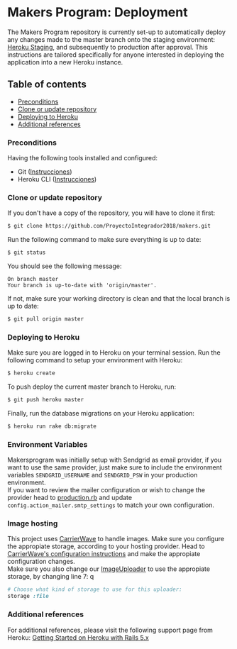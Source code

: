 # Makers Program: Deployment

The Makers Program repository is currently set-up to automatically deploy any changes made to the master branch onto the staging environment: [Heroku Staging](https://makers-program-staging.herokuapp.com/), and subsequently to production after approval. This instructions are tailored specifically for anyone interested in deploying the application into a new Heroku instance.

## Table of contents

* [Preconditions](#Preconditions)
* [Clone or update repository](#Clone-or-update-repository)
* [Deploying to Heroku](#Deploying-to-Heroku)
* [Additional references](#Additional-references)

### Preconditions
Having the following tools installed and configured:
- Git ([Instrucciones](https://git-scm.com/book/en/v2/Getting-Started-Installing-Git))
- Heroku CLI ([Instrucciones](https://devcenter.heroku.com/articles/heroku-cli#download-and-install))

### Clone or update repository
If you don't have a copy of the repository, you will have to clone it first:
```bash
$ git clone https://github.com/ProyectoIntegrador2018/makers.git
```

Run the following command to make sure everything is up to date:
```bash
$ git status
```

You should see the following message:
```
On branch master
Your branch is up-to-date with 'origin/master'.
```

If not, make sure your working directory is clean and that the local branch is up to date:
```bash
$ git pull origin master
```

### Deploying to Heroku

Make sure you are logged in to Heroku on your terminal session. Run the following command to setup your environment with Heroku:
```bash
$ heroku create
```

To push deploy the current master branch to Heroku, run:
```bash
$ git push heroku master
```

Finally, run the database migrations on your Heroku application:
```bash
$ heroku run rake db:migrate
```

### Environment Variables
Makersprogram was initially setup with Sendgrid as email provider, if you want to use the same provider, just make sure to include the environment variables `SENDGRID_USERNAME` and `SENDGRID_PSW` in your production environment.
<br>
If you want to review the mailer configuration or wish to change the provider head to [production.rb](config/environments/production.rb) and update `config.action_mailer.smtp_settings` to match your own configuration.

### Image hosting
This project uses [CarrierWave](https://github.com/carrierwaveuploader/carrierwave) to handle images. Make sure you configure the appropiate storage, according to your hosting provider. Head to [CarrierWave's configuration instructions](https://github.com/carrierwaveuploader/carrierwave#fog) and make the appropiate configuration changes.
<br>
Make sure you also change our [ImageUploader](app/uploaders/image_uploader.rb) to use the appropiate storage, by changing line 7: q
```ruby
# Choose what kind of storage to use for this uploader:
storage :file
```

### Additional references
For additional references, please visit the following support page from Heroku: [Getting Started on Heroku with Rails 5.x](https://devcenter.heroku.com/articles/getting-started-with-rails5)
